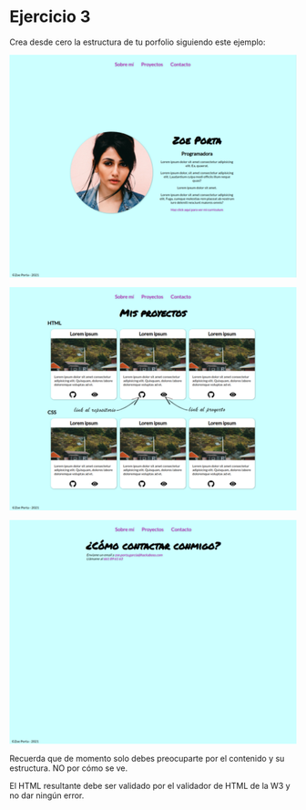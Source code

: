 # Ejercicio 3

Crea desde cero la estructura de tu porfolio siguiendo este ejemplo:

![about.html](./about.png)

![proyectos.html](./proyectos.png)

![contacto.html](./contacto.png)

Recuerda que de momento solo debes preocuparte por el contenido y su estructura. NO por cómo se ve.

El HTML resultante debe ser validado por el validador de HTML de la W3 y no dar ningún error.
